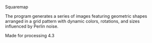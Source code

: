 Squaremap

The program generates a series of images featuring geometric shapes arranged in a grid pattern with dynamic colors, rotations, and sizes influenced by Perlin noise.

Made for processing 4.3